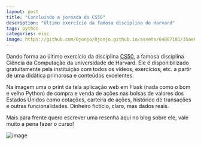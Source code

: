 ```yaml
---
layout: post
title: "Concluindo a jornada do CS50"
description: "Último exercício da famosa disciplina de Harvard"
tags: python
categories: misc
image: https://github.com/0jonjo/0jonjo.github.io/assets/64807181/35ae6c38-2855-44c4-9c40-bdc888178909
---
```


Dando forma ao último exercício da disciplina [CS50](https://cs50.harvard.edu/college/2023/spring/), a famosa disciplina Ciência da Computação da universidade de Harvard. Ele é disponibilizado gratuitamente pela instituição com todos os vídeos, exercícios, etc. a partir de uma didática primorosa e conteúdos excelentes.

Na imagem uma o print da tela aplicação web em Flask (nada como o bom e velho Python) de compra e venda de ações nas bolsas de valores dos Estados Unidos como cotações, carteira de ações, histórico de transações e outras funcionalidades. Dinheiro fictício, claro, mas dados reais.

Mais para frente quero escrever uma resenha aqui no blog sobre ele, vale muito a pena fazer o curso!

![image](https://github.com/0jonjo/0jonjo.github.io/assets/64807181/35ae6c38-2855-44c4-9c40-bdc888178909)
